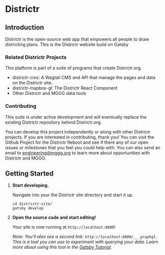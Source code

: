 # Districtr

## Introduction

Districtr is the open-source web app that empowers all people to draw districting plans. This is the Districtr website build on Gatsby

### Related Districtr Projects

This platform is part of a suite of programs that create Districtr.org.

- districtr-cms: A Wagtail CMS and API that manage the pages and data on the Districtr site..
- districtr-mapbox-gl: The Districtr React Component
- Other Districtr and MGGG data tools

### Contributing

This suite is under active development and will eventually replace the existing Districtr repository behind Districtr.org.

You can develop this project independently or along with other Districtr projects. If you are interested in contributing, thank you! You can visit the Github Project for the Districtr Reboot and see if there any of our open issues or milestones that you feel you could help with. You can also send an email to engineering@mggg.org to learn more about opportunities with Districtr and MGGG.

## Getting Started

1.  **Start developing.**

    Navigate into your the Districtr site directory and start it up.

    ```shell
    cd districtr-site/
    gatsby develop
    ```

1.  **Open the source code and start editing!**

    Your site is now running at `http://localhost:8000`!

    _Note: You'll also see a second link: _`http://localhost:8000/___graphql`_. This is a tool you can use to experiment with querying your data. Learn more about using this tool in the [Gatsby Tutorial](https://www.gatsbyjs.com/docs/tutorial/part-4/#use-graphiql-to-explore-the-data-layer-and-write-graphql-queries)._
